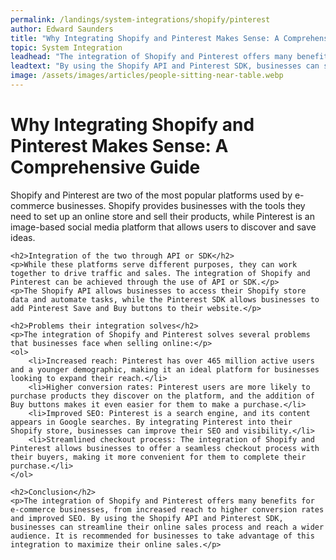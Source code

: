 ```yaml
---
permalink: /landings/system-integrations/shopify/pinterest
author: Edward Saunders
title: "Why Integrating Shopify and Pinterest Makes Sense: A Comprehensive Guide"
topic: System Integration
leadhead: "The integration of Shopify and Pinterest offers many benefits for e-commerce businesses, from increased reach to higher conversion rates and improved SEO"
leadtext: "By using the Shopify API and Pinterest SDK, businesses can streamline their online sales process and reach a wider audience. It is recommended for businesses to take advantage of this integration to maximize their online sales."
image: /assets/images/articles/people-sitting-near-table.webp
---
```

<div class="arttext">	<h1>Why Integrating Shopify and Pinterest Makes Sense: A Comprehensive Guide</h1>
	<p>Shopify and Pinterest are two of the most popular platforms used by e-commerce businesses. Shopify provides businesses with the tools they need to set up an online store and sell their products, while Pinterest is an image-based social media platform that allows users to discover and save ideas.</p>
	
	<h2>Integration of the two through API or SDK</h2>
	<p>While these platforms serve different purposes, they can work together to drive traffic and sales. The integration of Shopify and Pinterest can be achieved through the use of API or SDK.</p>
	<p>The Shopify API allows businesses to access their Shopify store data and automate tasks, while the Pinterest SDK allows businesses to add Pinterest Save and Buy buttons to their website.</p>
	
	<h2>Problems their integration solves</h2>
	<p>The integration of Shopify and Pinterest solves several problems that businesses face when selling online:</p>
	<ol>
		<li>Increased reach: Pinterest has over 465 million active users and a younger demographic, making it an ideal platform for businesses looking to expand their reach.</li>
		<li>Higher conversion rates: Pinterest users are more likely to purchase products they discover on the platform, and the addition of Buy buttons makes it even easier for them to make a purchase.</li>
		<li>Improved SEO: Pinterest is a search engine, and its content appears in Google searches. By integrating Pinterest into their Shopify store, businesses can improve their SEO and visibility.</li>
		<li>Streamlined checkout process: The integration of Shopify and Pinterest allows businesses to offer a seamless checkout process with their buyers, making it more convenient for them to complete their purchase.</li>
	</ol>
	
	<h2>Conclusion</h2>
	<p>The integration of Shopify and Pinterest offers many benefits for e-commerce businesses, from increased reach to higher conversion rates and improved SEO. By using the Shopify API and Pinterest SDK, businesses can streamline their online sales process and reach a wider audience. It is recommended for businesses to take advantage of this integration to maximize their online sales.</p>
</div>
